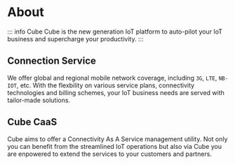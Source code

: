 # About
::: info Cube
Cube is the new generation IoT platform to auto-pilot your IoT business and supercharge your productivity.
:::


## Connection Service
We offer global and regional mobile network coverage, including `3G`, `LTE`, `NB-IOT`, etc. With the flexbility on various service plans, connectivity technologies and billing schemes, your IoT business needs are served with tailor-made solutions.


## Cube CaaS
Cube aims to offer a Connectivity As A Service management utility. Not only you can benefit from the streamlined IoT operations but also via Cube you are enpowered to extend the services to your customers and partners.

